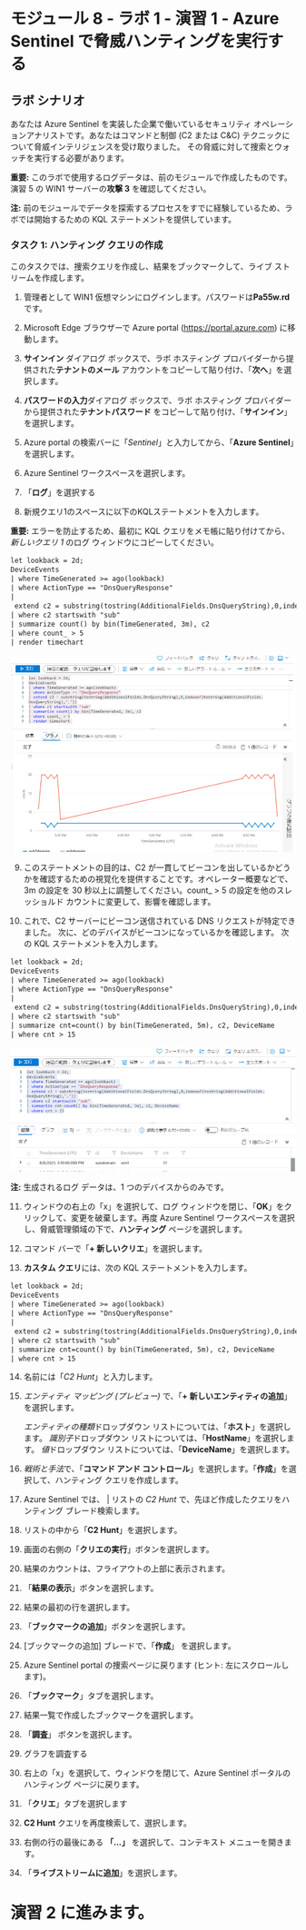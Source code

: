 # モジュール 8 - ラボ 1 - 演習 1 - Azure Sentinel で脅威ハンティングを実行する

## ラボ シナリオ

あなたは Azure Sentinel を実装した企業で働いているセキュリティ オペレーションアナリストです。あなたはコマンドと制御 (C2 または C&C) テクニックについて脅威インテリジェンスを受け取りました。  その脅威に対して捜索とウォッチを実行する必要があります。

**重要:** このラボで使用するログデータは、前のモジュールで作成したものです。演習 5 の WIN1 サーバーの**攻撃 3** を確認してください。

**注:**  前のモジュールでデータを探索するプロセスをすでに経験しているため、ラボでは開始するための KQL ステートメントを提供しています。  

### タスク 1: ハンティング クエリの作成

このタスクでは、捜索クエリを作成し、結果をブックマークして、ライブ ストリームを作成します。

1. 管理者として WIN1 仮想マシンにログインします。パスワードは**Pa55w.rd** です。  

2. Microsoft Edge ブラウザーで Azure portal (https://portal.azure.com) に移動します。

3. **サインイン** ダイアログ ボックスで、ラボ ホスティング プロバイダーから提供された**テナントのメール** アカウントをコピーして貼り付け、「**次へ**」を選択します。

4. **パスワードの入力**ダイアログ ボックスで、ラボ ホスティング プロバイダーから提供された**テナントパスワード** をコピーして貼り付け、「**サインイン**」を選択します。

5. Azure portal の検索バーに「*Sentinel*」と入力してから、「**Azure Sentinel**」を選択します。

6. Azure Sentinel ワークスペースを選択します。

7. 「**ログ**」を選択する 

8. 新規クエリ1のスペースに以下のKQLステートメントを入力します。

**重要:** エラーを防止するため、最初に KQL クエリをメモ帳に貼り付けてから、*新しいクエリ 1* のログ ウィンドウにコピーしてください。

```KQL
let lookback = 2d;
DeviceEvents
| where TimeGenerated >= ago(lookback) 
| where ActionType == "DnsQueryResponse"
| extend c2 = substring(tostring(AdditionalFields.DnsQueryString),0,indexof(tostring(AdditionalFields.DnsQueryString),"."))
| where c2 startswith "sub"
| summarize count() by bin(TimeGenerated, 3m), c2
| where count_ > 5
| render timechart 
```

   ![スクリーンショット](../Media/SC200_hunting1.png)

9. このステートメントの目的は、C2 が一貫してビーコンを出しているかどうかを確認するための視覚化を提供することです。オペレーター概要などで、3m の設定を 30 秒以上に調整してください。count_ > 5 の設定を他のスレッショルド カウントに変更して、影響を確認します。

10. これで、C2 サーバーにビーコン送信されている DNS リクエストが特定できました。  次に、どのデバイスがビーコンになっているかを確認します。  次の KQL ステートメントを入力します。

```KQL
let lookback = 2d;
DeviceEvents
| where TimeGenerated >= ago(lookback) 
| where ActionType == "DnsQueryResponse"
| extend c2 = substring(tostring(AdditionalFields.DnsQueryString),0,indexof(tostring(AdditionalFields.DnsQueryString),"."))
| where c2 startswith "sub"
| summarize cnt=count() by bin(TimeGenerated, 5m), c2, DeviceName
| where cnt > 15
```

   ![スクリーンショット](../Media/SC200_hunting2.png)

**注:** 生成されるログ データは、1 つのデバイスからのみです。

11. ウィンドウの右上の「x」を選択して、ログ ウィンドウを閉じ、「**OK**」をクリックして、変更を破棄します。再度 Azure Sentinel ワークスペースを選択し、脅威管理領域の下で、**ハンティング** ページを選択します。

12. コマンド バーで「**+ 新しいクリエ**」を選択します。

13. **カスタム クエリ**には、次の KQL ステートメントを入力します。

```KQL
let lookback = 2d;
DeviceEvents
| where TimeGenerated >= ago(lookback) 
| where ActionType == "DnsQueryResponse"
| extend c2 = substring(tostring(AdditionalFields.DnsQueryString),0,indexof(tostring(AdditionalFields.DnsQueryString),"."))
| where c2 startswith "sub"
| summarize cnt=count() by bin(TimeGenerated, 5m), c2, DeviceName
| where cnt > 15
```

14. 名前には「*C2 Hunt*」と入力します。

15. *エンティティ マッピング (プレビュー)* で、「**+ 新しいエンティティの追加**」を選択します。

    *エンティティの種類*ドロップダウン リストについては、「**ホスト**」を選択します。
    *識別子*ドロップダウン リストについては、「**HostName**」を選択します。
    *値*ドロップダウン リストについては、「**DeviceName**」を選択します。

16. *戦術と手法*で、「**コマンド アンド コントロール**」を選択します。「**作成**」を選択して、ハンティング クエリを作成します。

17. Azure Sentinel では、 | リストの *C2 Hunt* で、先ほど作成したクエリをハンティング ブレード検索します。

18. リストの中から「**C2 Hunt**」を選択します。

19. 画面の右側の「**クリエの実行**」ボタンを選択します。

20. 結果のカウントは、フライアウトの上部に表示されます。

21. 「**結果の表示**」ボタンを選択します。

22. 結果の最初の行を選択します。 

23. 「**ブックマークの追加**」ボタンを選択します。

24. [ブックマークの追加] ブレードで、「**作成**」 を選択します。

25. Azure Sentinel portal の捜索ページに戻ります (ヒント: 左にスクロールします)。

26. 「**ブックマーク**」タブを選択します。

27. 結果一覧で作成したブックマークを選択します。

28. 「**調査**」 ボタンを選択します。

29. グラフを調査する

30. 右上の「x」を選択して、ウィンドウを閉じて、Azure Sentinel ポータルのハンティング ページに戻ります。

31. 「**クリエ**」タブを選択します

32. **C2 Hunt** クエリを再度検索して、選択します。

33. 右側の行の最後にある **「...」** を選択して、コンテキスト メニューを開きます。

34. 「**ライブストリームに追加**」を選択します。

# 演習 2 に進みます。
